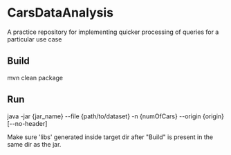 # CarsDataAnalysis
A practice repository for implementing quicker processing of queries for a particular use case

## Build
mvn clean package

## Run
java -jar {jar_name} --file {path/to/dataset} -n {numOfCars} --origin {origin} [--no-header]

Make sure 'libs' generated inside target dir after "Build" is present in the same dir as the jar.